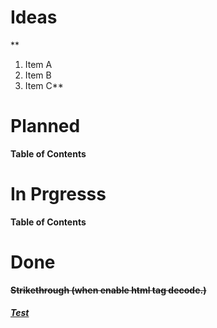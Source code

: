 # Ideas
**
1. Item A
2. Item B
3. Item C**
# Planned
**Table of Contents**
# In Prgresss
**Table of Contents**
# Done
**<s>Strikethrough (when enable html tag decode.)</s>**

##### [Test]()

